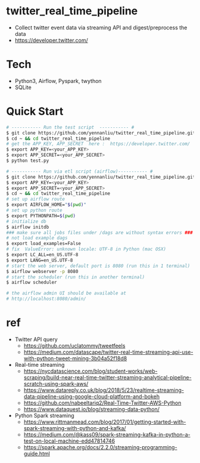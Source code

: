 # twitter_real_time_pipeline

* Collect twitter event data via streaming API and digest/preprocess the data 
* https://developer.twitter.com/

# Tech
* Python3, Airflow, Pyspark, twython 
* SQLite 


# Quick Start

```bash 
# ----------- Run the test script  ----------- # 
$ git clone https://github.com/yennanliu/twitter_real_time_pipeline.git
$ cd ~ && cd twitter_real_time_pipeline
# get the APP_KEY, APP_SECRET  here :  https://developer.twitter.com/
$ export APP_KEY=<your_APP_KEY> 
$ export APP_SECRET=<your_APP_SECRET>
$ python test.py 
``` 

```bash 
# ----------- Run via etl script (airflow)----------- # 
$ git clone https://github.com/yennanliu/twitter_real_time_pipeline.git
$ export APP_KEY=<your_APP_KEY> 
$ export APP_SECRET=<your_APP_SECRET>
$ cd ~ && cd twitter_real_time_pipeline
# set up airflow route 
$ export AIRFLOW_HOME="$(pwd)"
# set up python route 
$ export PYTHONPATH=$(pwd) 
# initialize db 
$ airflow initdb
### make sure all jobs files under /dags are without syntax errors ### 
# not load example dags 
$ export load_examples=False
# fix  ValueError: unknown locale: UTF-8 in Python (mac OSX)
$ export LC_ALL=en_US.UTF-8
$ export LANG=en_US.UTF-8
# start the web server, default port is 8080 (run this in 1 terminal)
$ airflow webserver -p 8080
# start the scheduler (run this in another terminal)
$ airflow scheduler

# the airflow admin UI should be available at 
# http://localhost:8080/admin/

```


# ref 
- Twitter API query 
	* https://github.com/uclatommy/tweetfeels
	* https://medium.com/datascape/twitter-real-time-streaming-api-use-with-python-tweet-mining-3b04a52f18d8
- Real-time streaming 
	* https://nycdatascience.com/blog/student-works/web-scraping/build-near-real-time-twitter-streaming-analytical-pipeline-scratch-using-spark-aws/
	* https://www.datareply.co.uk/blog/2018/5/23/realtime-streaming-data-pipeline-using-google-cloud-platform-and-bokeh
	* https://github.com/nabeeltariq2/Real-Time-Twitter-AWS-Python
	* https://www.dataquest.io/blog/streaming-data-python/
- Python Spark streaming 
	* https://www.rittmanmead.com/blog/2017/01/getting-started-with-spark-streaming-with-python-and-kafka/
	* https://medium.com/@kass09/spark-streaming-kafka-in-python-a-test-on-local-machine-edd47814746
	* https://spark.apache.org/docs/2.2.0/streaming-programming-guide.html















